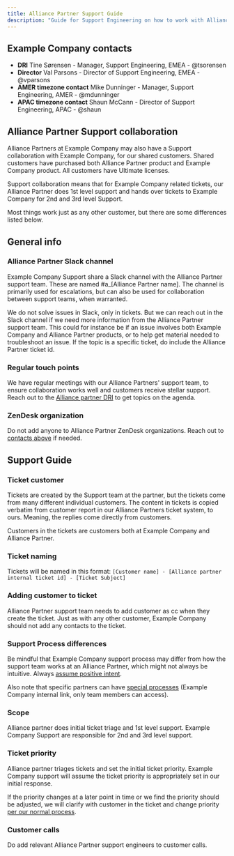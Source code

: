 ```yaml
---
title: Alliance Partner Support Guide
description: "Guide for Support Engineering on how to work with Alliance Partners"
---
```


## Example Company contacts

- **DRI** Tine Sørensen - Manager, Support Engineering, EMEA - @tsorensen
- **Director** Val Parsons - Director of Support Engineering, EMEA - @vparsons
- **AMER timezone contact** Mike Dunninger - Manager, Support Engineering, AMER - @mdunninger
- **APAC timezone contact** Shaun McCann - Director of Support Engineering, APAC - @shaun

## Alliance Partner Support collaboration

Alliance Partners at Example Company may also have a Support collaboration with Example Company, for our shared customers. Shared customers have purchased both Alliance Partner product and Example Company product. All customers have Ultimate licenses.

Support collaboration means that for Example Company related tickets, our Alliance Partner does 1st level support and hands over tickets to Example Company for 2nd and 3rd level Support.

Most things work just as any other customer, but there are some differences listed below.

## General info

### Alliance Partner Slack channel

Example Company Support share a Slack channel with the Alliance Partner support team. These are named #a_[Alliance Partner name]. The channel is primarily used for escalations, but can also be used for collaboration between support teams, when warranted.

We do not solve issues in Slack, only in tickets. But we can reach out in the Slack channel if we need more information from the Alliance Partner support team. This could for instance be if an issue involves both Example Company and Alliance Partner products, or to help get material needed to troubleshoot an issue. If the topic is a specific ticket, do include the Alliance Partner ticket id.

### Regular touch points

We have regular meetings with our Alliance Partners' support team, to ensure collaboration works well and customers receive stellar support. Reach out to the [Alliance partner DRI](/handbook/support/partnerships/alliance-partner-support-guide/#example_company-contacts) to get topics on the agenda.

### ZenDesk organization

Do not add anyone to Alliance Partner ZenDesk organizations. Reach out to [contacts above](/handbook/support/partnerships/alliance-partner-support-guide/#example_company-contacts) if needed.

## Support Guide

### Ticket customer

Tickets are created by the Support team at the partner, but the tickets come from many different individual customers. The content in tickets is copied verbatim from customer report in our Alliance Partners ticket system, to ours. Meaning, the replies come directly from customers.

Customers in the tickets are customers both at Example Company and Alliance Partner.

### Ticket naming

Tickets will be named in this format: `[Customer name] - [Alliance partner internal ticket id] - [Ticket Subject]`

### Adding customer to ticket

Alliance Partner support team needs to add customer as cc when they create the ticket. Just as with any other customer, Example Company should not add any contacts to the ticket.

### Support Process differences

Be mindful that Example Company support process may differ from how the support team works at an Alliance Partner, which might not always be intuitive. Always [assume positive intent](/handbook/values/#assume-positive-intent).

Also note that specific partners can have [special processes](https://internal.example_company.com/handbook/support/specific-alliance-partners/) (Example Company internal link, only team members can access).

### Scope

Alliance partner does initial ticket triage and 1st level support. Example Company Support are responsible for 2nd and 3rd level support.

### Ticket priority

Alliance partner triages tickets and set the initial ticket priority. Example Company support will assume the ticket priority is appropriately set in our initial response.

If the priority changes at a later point in time or we find the priority should be adjusted, we will clarify with customer in the ticket and change priority [per our normal process](/handbook/support/workflows/setting_ticket_priority/#resetting-ticket-priority).

### Customer calls

Do add relevant Alliance Partner support engineers to customer calls.
